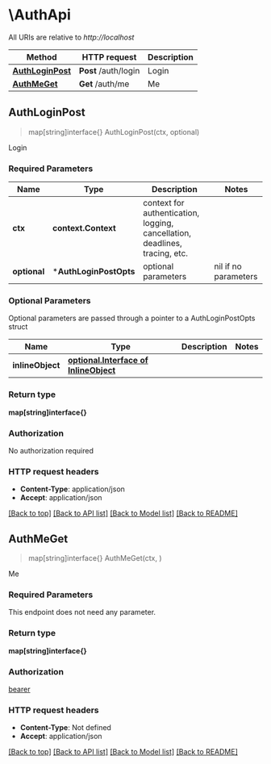 # \AuthApi

All URIs are relative to *http://localhost*

Method | HTTP request | Description
------------- | ------------- | -------------
[**AuthLoginPost**](AuthApi.md#AuthLoginPost) | **Post** /auth/login | Login
[**AuthMeGet**](AuthApi.md#AuthMeGet) | **Get** /auth/me | Me



## AuthLoginPost

> map[string]interface{} AuthLoginPost(ctx, optional)

Login

### Required Parameters


Name | Type | Description  | Notes
------------- | ------------- | ------------- | -------------
**ctx** | **context.Context** | context for authentication, logging, cancellation, deadlines, tracing, etc.
 **optional** | ***AuthLoginPostOpts** | optional parameters | nil if no parameters

### Optional Parameters

Optional parameters are passed through a pointer to a AuthLoginPostOpts struct


Name | Type | Description  | Notes
------------- | ------------- | ------------- | -------------
 **inlineObject** | [**optional.Interface of InlineObject**](InlineObject.md)|  | 

### Return type

**map[string]interface{}**

### Authorization

No authorization required

### HTTP request headers

- **Content-Type**: application/json
- **Accept**: application/json

[[Back to top]](#) [[Back to API list]](../README.md#documentation-for-api-endpoints)
[[Back to Model list]](../README.md#documentation-for-models)
[[Back to README]](../README.md)


## AuthMeGet

> map[string]interface{} AuthMeGet(ctx, )

Me

### Required Parameters

This endpoint does not need any parameter.

### Return type

**map[string]interface{}**

### Authorization

[bearer](../README.md#bearer)

### HTTP request headers

- **Content-Type**: Not defined
- **Accept**: application/json

[[Back to top]](#) [[Back to API list]](../README.md#documentation-for-api-endpoints)
[[Back to Model list]](../README.md#documentation-for-models)
[[Back to README]](../README.md)

